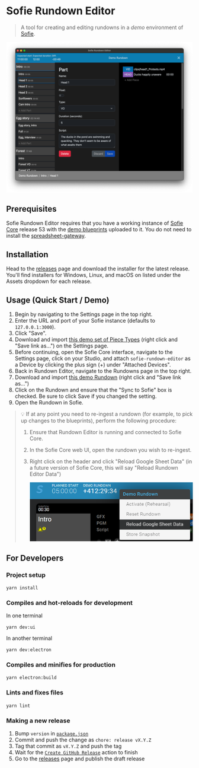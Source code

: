# Sofie Rundown Editor

> A tool for creating and editing rundowns in a _demo_ environment of [Sofie](https://github.com/Sofie-Automation/Sofie-TV-automation/).

![App preview image](docs/app-preview-image.png)

## Prerequisites

Sofie Rundown Editor requires that you have a working instance of [Sofie Core](https://github.com/Sofie-Automation/sofie-core) release 53 with the [demo blueprints](https://github.com/SuperFlyTV/sofie-demo-blueprints) uploaded to it. You do not need to install the [spreadsheet-gateway](https://github.com/SuperFlyTV/spreadsheet-gateway).

## Installation

Head to the [releases](https://github.com/SuperFlyTV/sofie-automation-rundown-editor/releases) page and download the installer for the latest release. You'll find installers for Windows, Linux, and macOS on listed under the Assets dropdown for each release.

## Usage (Quick Start / Demo)

1. Begin by navigating to the Settings page in the top right.
2. Enter the URL and port of your Sofie instance (defaults to `127.0.0.1:3000`).
3. Click "Save".
4. Download and import [this demo set of Piece Types](https://raw.githubusercontent.com/SuperFlyTV/sofie-demo-blueprints/main/assets/sofie-rundown-editor-piece-types.json) (right click and "Save link as...") on the Settings page.
5. Before continuing, open the Sofie Core interface, navigate to the Settings page, click on your Studio, and attach `sofie-rundown-editor` as a Device by clicking the plus sign (+) under "Attached Devices".
6. Back in Rundown Editor, navigate to the Rundowns page in the top right.
7. Download and import [this demo Rundown](https://github.com/SuperFlyTV/sofie-automation-rundown-editor/raw/main/demo-rundown.json) (right click and "Save link as...")
8. Click on the Rundown and ensure that the "Sync to Sofie" box is checked. Be sure to click Save if you changed the setting.
9. Open the Rundown in Sofie.

> 💡 If at any point you need to re-ingest a rundown (for example, to pick up changes to the blueprints), perform the following procedure:
>
> 1. Ensure that Rundown Editor is running and connected to Sofie Core.
> 2. In the Sofie Core web UI, open the rundown you wish to re-ingest.
> 3. Right click on the header and click "Reload Google Sheet Data" (in a future version of Sofie Core, this will say "Reload Rundown Editor Data")
>
>    ![Reload data image](docs/reload-data.png)

## For Developers

### Project setup

```
yarn install
```

### Compiles and hot-reloads for development

In one terminal

```
yarn dev:ui
```

In another terminal

```
yarn dev:electron
```

### Compiles and minifies for production

```
yarn electron:build
```

### Lints and fixes files

```
yarn lint
```

### Making a new release

1. Bump `version` in [`package.json`](package.json)
2. Commit and push the change as `chore: release vX.Y.Z`
3. Tag that commit as `vX.Y.Z` and push the tag
4. Wait for the [`Create GitHub Release`](https://github.com/SuperFlyTV/sofie-automation-rundown-editor/actions/workflows/create-release.yaml) action to finish
5. Go to the [releases](https://github.com/SuperFlyTV/sofie-automation-rundown-editor/releases) page and publish the draft release
